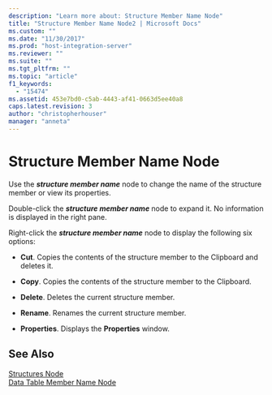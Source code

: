 ```yaml
---
description: "Learn more about: Structure Member Name Node"
title: "Structure Member Name Node2 | Microsoft Docs"
ms.custom: ""
ms.date: "11/30/2017"
ms.prod: "host-integration-server"
ms.reviewer: ""
ms.suite: ""
ms.tgt_pltfrm: ""
ms.topic: "article"
f1_keywords: 
  - "15474"
ms.assetid: 453e7bd0-c5ab-4443-af41-0663d5ee40a8
caps.latest.revision: 3
author: "christopherhouser"
manager: "anneta"
---
```

# Structure Member Name Node
Use the ***structure member name*** node to change the name of the structure member or view its properties.  
  
 Double-click the ***structure member name*** node to expand it. No information is displayed in the right pane.  
  
 Right-click the ***structure member name*** node to display the following six options:  
  
-   **Cut**. Copies the contents of the structure member to the Clipboard and deletes it.  
  
-   **Copy**. Copies the contents of the structure member to the Clipboard.  
  
-   **Delete**. Deletes the current structure member.  
  
-   **Rename**. Renames the current structure member.  
  
-   **Properties**. Displays the **Properties** window.  
  
## See Also  
 [Structures Node](../core/structures-node1.md)   
 [Data Table Member Name Node](../core/data-table-member-name-node1.md)
